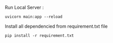 Run Local Server :

```uvicorn main:app --reload```


Install all dependencied from requirement.txt file 

``` pip install -r requirement.txt ```


